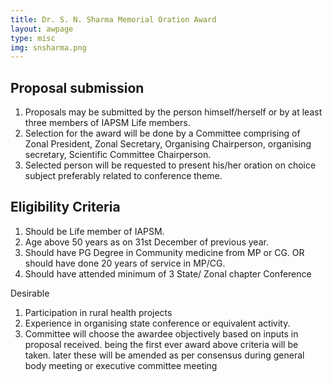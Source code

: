 ```yaml
---
title: Dr. S. N. Sharma Memorial Oration Award
layout: awpage
type: misc
img: snsharma.png
---
```


<h2 class="text-4xl font-extrabold my-4">Proposal submission</h2>
<ol>
<li class="mt-2">Proposals may be submitted by the person himself/herself or by at least three members of IAPSM Life members.</li>

<li class="mt-2">Selection for the award will be done by a Committee comprising of Zonal President, Zonal Secretary, Organising Chairperson, organising secretary, Scientific Committee Chairperson.</li>

<li class="mt-2">Selected person will be requested to present his/her oration on choice subject preferably related to conference theme.</li>
</ol>

<h2 class="text-4xl font-extrabold my-4">Eligibility Criteria</h2>

<ol>
<li class="mt-2">Should be Life member of IAPSM.</li>
<li class="mt-2">Age above 50 years as on 31st December of previous year.</li>
<li class="mt-2">Should have PG Degree in Community medicine from MP or CG. OR should have done 20 years of service in MP/CG.</li>
<li class="mt-2">Should have attended minimum of 3 State/ Zonal chapter Conference</li>
</ol>

<div class="mt-8 font-bold">Desirable</div>
<ol>
<li class="mt-2">Participation in rural health projects</li>
<li class="mt-2">Experience in organising state conference or equivalent activity.</li>
<li class="mt-2">Committee will choose the awardee objectively based on inputs in proposal received. being the first ever award above criteria will be taken. later these will be amended as per consensus during general body meeting or executive committee meeting </li>
</ol>